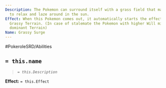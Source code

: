 ```yaml
---
Description: The Pokemon can surround itself with a grass field that makes it easy
  to relax and laze around in the sun.
Effect: When this Pokemon comes out, it automatically starts the effects of the Move
  Grassy Terrain. (In case of stalemate the Pokemon with higher Will might keep the
  dominant Terrain)
Name: Grassy Surge
---
```


#PokeroleSRD/Abilities

## `= this.name`

> *`= this.Description`*

**Effect:** `= this.Effect`
